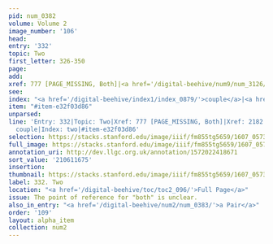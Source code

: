 ```yaml
---
pid: num_0382
volume: Volume 2
image_number: '106'
head:
entry: '332'
topic: Two
first_letter: 326-350
page:
add:
xref: 777 [PAGE_MISSING, Both]|<a href='/digital-beehive/num9/num_3126/'>2182 [Two]</a>
see:
index: "<a href='/digital-beehive/index1/index_0879/'>couple</a>|<a href='/digital-beehive/index5/index_4277/'>two</a>"
item: "#item-e32f03d86"
unparsed:
line: 'Entry: 332|Topic: Two|Xref: 777 [PAGE_MISSING, Both]|Xref: 2182 [Two]|Index:
  couple|Index: two|#item-e32f03d86'
selection: https://stacks.stanford.edu/image/iiif/fm855tg5659/1607_0573/869,1675,2926,530/full/0/default.jpg
full_image: https://stacks.stanford.edu/image/iiif/fm855tg5659/1607_0573/full/full/0/default.jpg
annotation_uri: http://dev.llgc.org.uk/annotation/1572022418671
sort_value: '210611675'
insertion:
thumbnail: https://stacks.stanford.edu/image/iiif/fm855tg5659/1607_0573/869,1675,600,180/250,/0/default.jpg
label: 332. Two
location: "<a href='/digital-beehive/toc/toc2_096/'>Full Page</a>"
issue: The point of reference for "both" is unclear.
also_in_entry: "<a href='/digital-beehive/num2/num_0383/'>a Pair</a>"
order: '109'
layout: alpha_item
collection: num2
---
```

